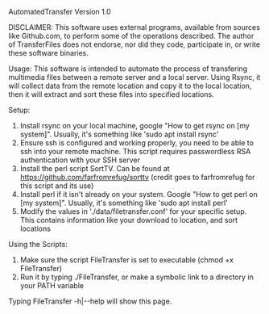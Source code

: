 AutomatedTransfer Version 1.0

DISCLAIMER: This software uses external programs, available from sources like Github.com,
to perform some of the operations described. The author of TransferFiles does not endorse,
nor did they code, participate in, or write these software binaries.

Usage: This software is intended to automate the process of transfering multimedia
files between a remote server and a local server. Using Rsync, it will collect data 
from the remote location and copy it to the local location, then it will extract and
sort these files into specified locations.

Setup: 
1. Install rsync on your local machine, google "How to get rsync on [my system]".
	Usually, it's something like 'sudo apt install rsync'
2. Ensure ssh is configured and working properly, you need to be able to ssh into your remote machine.
	This script requires passwordless RSA authentication with your SSH server
3. Install the perl script SortTV. Can be found at https://github.com/farfromrefug/sorttv
	(credit goes to farfromrefug for this script and its use)
4. Install perl if it isn't already on your system. Google "How to get perl on [my system]".
	Usually, it's something like 'sudo apt install perl'
5. Modify the values in './data/filetransfer.conf' for your specific setup.
	This contains information like your download to location, and sort locations

Using the Scripts:
1. Make sure the script FileTransfer is set to executable (chmod +x FileTransfer)
2. Run it by typing ./FileTransfer, or make a symbolic link to a directory in your PATH variable

Typing FileTransfer -h|--help will show this page.
